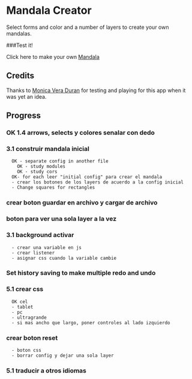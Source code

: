 
# Mandala Creator

Select forms and color and a number of layers to create your own mandalas.

###Test it! 

Click here to make your own [Mandala](https://naveduran.github.io/mandala_creator/)

## Credits

Thanks to [Monica Vera Duran](https://www.linkedin.com/in/monica-vera-duran-91b46b278/) for testing and playing for this app when it was yet an idea.

## Progress

### OK  1.4 arrows, selects y colores senalar con dedo

### 3.1 construir mandala inicial
      OK - separate config in another file
        OK - study modules 
        OK - study cors
      OK- for each leer "initial config" para crear el mandala
      - crear los botones de los layers de acuerdo a la config inicial
      - Change squares for rectangles

### crear boton guardar en archivo y cargar de archivo

### boton para ver una sola layer a la vez

### 3.1 background activar 
      - crear una variable en js
      - crear listener
      - asignar css cuando la variable cambie

### Set history saving to make multiple redo and undo

### 5.1 crear css
      OK cel
      - tablet
      - pc
      - ultragrande
      - si mas ancho que largo, poner controles al lado izquierdo

### crear boton reset
      - boton css
      - borrar config y dejar una sola layer

### 5.1 traducir a otros idiomas
